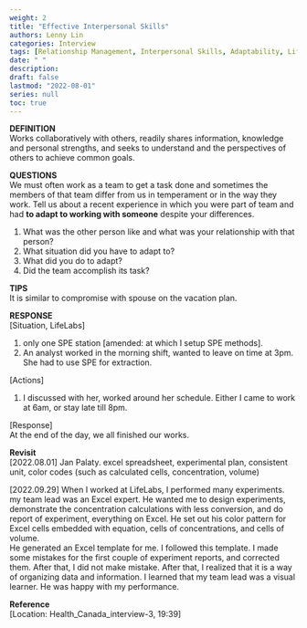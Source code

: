```yaml
---
weight: 2
title: "Effective Interpersonal Skills"
authors: Lenny Lin
categories: Interview
tags: [Relationship Management, Interpersonal Skills, Adaptability, LifeLabs Situations]
date: " "
description: 
draft: false
lastmod: "2022-08-01"
series: null
toc: true
---
```


**DEFINITION**  
Works collaboratively with others, readily shares information, knowledge and personal strengths, and seeks to understand and the perspectives of others to achieve common goals.  

**QUESTIONS**  
We must often work as a team to get a task done and sometimes the members of that team differ from us in temperament or in the way they work.  Tell us about a recent experience in which you were part of team and had **to adapt to working with someone** despite your differences.  

1) What was the other person like and what was your relationship with that person?  
2) What situation did you have to adapt to?  
3) What did you do to adapt?  
4) Did the team accomplish its task?  

**TIPS**  
It is similar to compromise with spouse on the vacation plan.  

**RESPONSE**  
[Situation, LifeLabs]   
1) only one SPE station [amended: at which I setup SPE methods].  
2) An analyst worked in the morning shift, wanted to leave on time at 3pm. She had to use SPE for extraction.  

[Actions]  
1) I discussed with her, worked around her schedule.  Either I came to work at 6am, or stay late till 8pm.  

[Response]  
At the end of the day, we all finished our works.  


**Revisit**  
[2022.08.01] Jan Palaty. excel spreadsheet, experimental plan, consistent unit, color codes (such as calculated cells, concentration, volume)

[2022.09.29] When I worked at LifeLabs, I performed many experiments. my team lead was an Excel expert.  He wanted me to design experiments, demonstrate the concentration calculations with less conversion, and do report of experiment, everything on Excel. He set out his color pattern for Excel cells embedded with equation, cells of concentrations, and cells of volume.  
He generated an Excel template for me. I followed this template. I made some mistakes for the first couple of experiment reports, and corrected them.  After that, I did not make mistake.  After that, I realized that it is a way of organizing data and information.  I learned that my team lead was a visual learner. He was happy with my performance.





**Reference**  
[Location: Health_Canada_interview-3, 19:39]  

